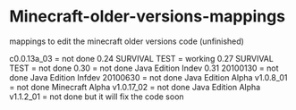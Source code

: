 # Minecraft-older-versions-mappings
mappings to edit the minecraft older versions code (unfinished)

c0.0.13a_03 = not done
0.24 SURVIVAL TEST = working
0.27 SURVIVAL TEST = not done
0.30 = not done
Java Edition Indev 0.31 20100130 = not done
Java Edition Infdev 20100630 = not done
Java Edition Alpha v1.0.8_01 = not done
Minecraft Alpha v1.0.17_02 = not done
Java Edition Alpha v1.1.2_01 = not done but it will fix the code soon
